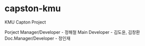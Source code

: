 # capston-kmu
KMU Capton Project

Porject Manager/Developer - 정해철
Main Developer - 김도윤, 김창환
Doc.Manager/Developer - 정인재
